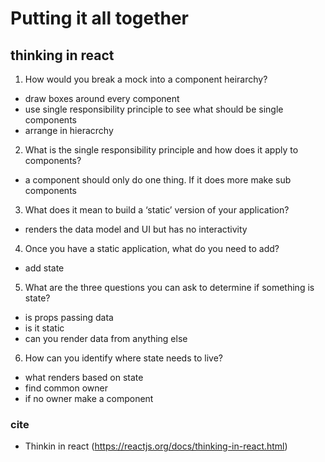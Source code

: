 # Putting it all together
## thinking in react
1. How would you break a mock into a component heirarchy?
  - draw boxes around every component
  - use single responsibility principle to see what should be single components
  - arrange in hieracrchy
2. What is the single responsibility principle and how does it apply to components?
  - a component should only do one thing. If it does more make sub components
3. What does it mean to build a ‘static’ version of your application?
  - renders the  data model and UI but has no interactivity
4. Once you have a static application, what do you need to add?
  - add state
5. What are the three questions you can ask to determine if something is state?
  - is props passing data
  - is it static
  - can you render data from anything else
6. How can you identify where state needs to live?
  - what renders based on state
  - find common owner
  - if no owner make a component

### cite
- Thinkin in react (https://reactjs.org/docs/thinking-in-react.html)